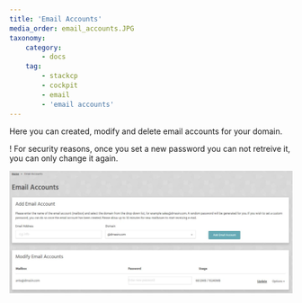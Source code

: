 ```yaml
---
title: 'Email Accounts'
media_order: email_accounts.JPG
taxonomy:
    category:
        - docs
    tag:
        - stackcp
        - cockpit
        - email
        - 'email accounts'
---
```


Here you can created, modify and delete email accounts for your domain.

! For security reasons, once you set a new password you can not retreive it, you can only change it again.

![](email_accounts.JPG)

